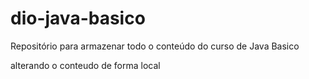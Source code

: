 # dio-java-basico
Repositório para armazenar todo o conteúdo do curso de Java Basico

alterando o conteudo de forma local 